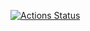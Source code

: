 [![Actions Status](https://github.com/dzigr/hello_world/actions/workflows/hello-world.yml/badge.svg)](https://github.com/Dzigr/hello_world/actions)
